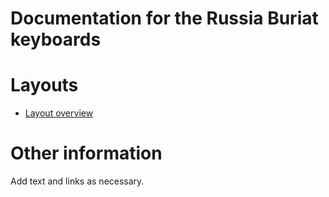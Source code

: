 # Documentation for the Russia Buriat keyboards


# Layouts

-   [Layout overview](layout.html)

# Other information

Add text and links as necessary.
